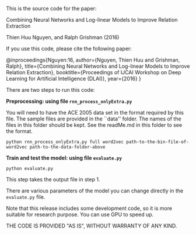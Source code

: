 This is the source code for the paper:

Combining Neural Networks and Log-linear Models to Improve Relation Extraction

Thien Huu Nguyen, and Ralph Grishman (2016)

If you use this code, please cite the following paper:

@inproceedings{Nguyen:16,
  author={Nguyen, Thien Huu and Grishman, Ralph}, 
  title={Combining Neural Networks and Log-linear Models to Improve Relation Extraction},
  booktitle={Proceedings of IJCAI Workshop on Deep Learning for Artificial Intelligence (DLAI)},
  year={2016}
}

There are two steps to run this code:

**Preprocessing: using file ```rnn_process_onlyExtra.py```**

You will need to have the ACE 2005 data set in the format required by this file. The sample files are provided in the ``data'' folder. The names of the files in this folder should be kept. See the readMe.md in this folder to see the format.

```python rnn_process_onlyExtra.py full word2vec path-to-the-bin-file-of-word2vec path-to-the-data-folder-above```

**Train and test the model: using file ```evaluate.py```**
    
```python evaluate.py```

This step takes the output file in step 1.

There are various parameters of the model you can change directly in the ```evaluate.py``` file.

Note that this release includes some development code, so it is more suitable for research purpose. You can use GPU to speed up.

THE CODE IS PROVIDED "AS IS", WITHOUT WARRANTY OF ANY KIND.


